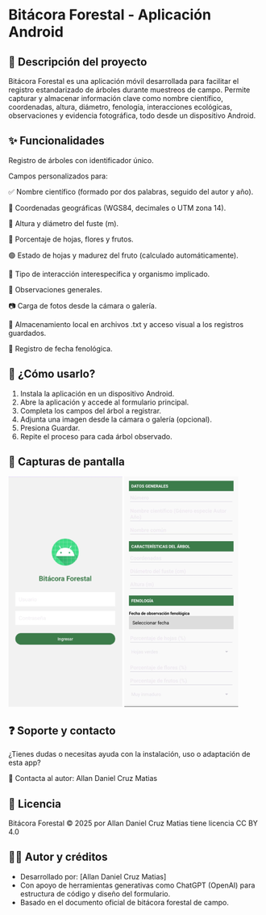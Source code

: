 # Bitácora Forestal - Aplicación Android

## 📌 Descripción del proyecto
Bitácora Forestal es una aplicación móvil desarrollada para facilitar el registro estandarizado de árboles durante muestreos de campo. Permite capturar y almacenar información clave como nombre científico, coordenadas, altura, diámetro, fenología, interacciones ecológicas, observaciones y evidencia fotográfica, todo desde un dispositivo Android.

## ✨ Funcionalidades
Registro de árboles con identificador único.

Campos personalizados para:

✅ Nombre científico (formado por dos palabras, seguido del autor y año).

📍 Coordenadas geográficas (WGS84, decimales o UTM zona 14).

📏 Altura y diámetro del fuste (m).

🍃 Porcentaje de hojas, flores y frutos.

🟢 Estado de hojas y madurez del fruto (calculado automáticamente).

🔁 Tipo de interacción interespecífica y organismo implicado.

📝 Observaciones generales.

📷 Carga de fotos desde la cámara o galería.

💾 Almacenamiento local en archivos .txt y acceso visual a los registros guardados.

📅 Registro de fecha fenológica.

## 👥 ¿Cómo usarlo?
1. Instala la aplicación en un dispositivo Android.
2. Abre la aplicación y accede al formulario principal.
3. Completa los campos del árbol a registrar.
4. Adjunta una imagen desde la cámara o galería (opcional).
5. Presiona Guardar.
6. Repite el proceso para cada árbol observado.

## 📸 Capturas de pantalla
![alt text](image.png)
![alt text](image-1.png)

## ❓ Soporte y contacto
¿Tienes dudas o necesitas ayuda con la instalación, uso o adaptación de esta app?

📧 Contacta al autor: Allan Daniel Cruz Matias

## 📄 Licencia
Bitácora Forestal © 2025 por Allan Daniel Cruz Matias tiene licencia CC BY 4.0

## 👨‍💻 Autor y créditos
- Desarrollado por: [Allan Daniel Cruz Matias]
- Con apoyo de herramientas generativas como ChatGPT (OpenAI) para estructura de código y diseño del formulario.
- Basado en el documento oficial de bitácora forestal de campo.

